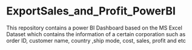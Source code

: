 # ExportSales_and_Profit_PowerBI
This repository contains a power BI Dashboard based on the MS Excel Dataset which contains the information of a certain corporation such as order ID, customer name, country ,ship mode, cost, sales, profit and etc  

